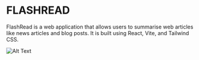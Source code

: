 FLASHREAD
=========

FlashRead is a web application that allows users to summarise web articles like news articles and blog posts.
It is built using React, Vite, and Tailwind CSS.

![Alt Text](Flashread/screenshots/Screenshot%202023-09-19%20000014.png)
